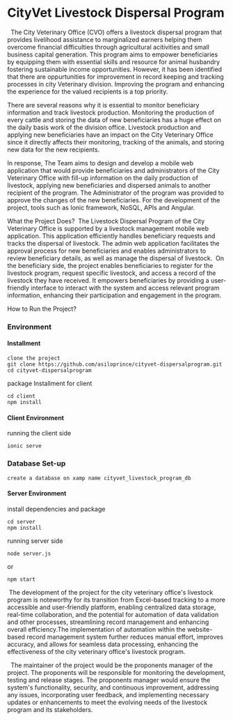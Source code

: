 # CityVet Livestock Dispersal Program

&nbsp; The City Veterinary Office (CVO) offers a livestock dispersal program that provides livelihood assistance to marginalized earners helping them overcome financial difficulties through agricultural acitivities and small business capital generation. This program aims to empower beneficiaries by equipping them with essential skills and resource for animal husbandry fostering sustainable income opportunities. However, it has been identified that there are oppurtunities for improvement in record keeping and tracking processes in city Veterinary division. Improving the program and enhancing the experience for the valued recipients is a top priority.

There are several reasons why it is essential to monitor beneficiary information and track livestock production. Monitoring the production of every cattle and storing the data of new beneficiaries has a huge effect on the daily basis work of the division office. Livestock production and applying new beneficiaries have an impact on the City Veterinary Office since it directly affects their monitoring, tracking of the animals, and storing new data for the new recipients.

In response, The Team aims to design and develop a mobile web application that would provide beneficiaries and administrators of the City Veterinary Office with fill-up information on the daily production of livestock, applying new beneficiaries and dispersed animals to another recipient of the program. The Administrator of the program was provided to approve the changes of the new beneficiaries. For the development of the project, tools such as Ionic framework, NoSQL, APIs and Angular.

What the Project Does?
&nbsp;The Livestock Dispersal Program of the City Veterinary Office is supported by a livestock management mobile web application. This application efficiently handles beneficiary requests and tracks the dispersal of livestock. The admin web application facilitates the approval process for new beneficiaries and enables administrators to review beneficiary details, as well as manage the dispersal of livestock.
&nbsp;On the beneficiary side, the project enables beneficiaries to register for the livestock program, request specific livestock, and access a record of the livestock they have received. It empowers beneficiaries by providing a user-friendly interface to interact with the system and access relevant program information, enhancing their participation and engagement in the program.

How to Run the Project?

### Environment

#### Installment

```
clone the project
git clone https://github.com/asiloprince/cityvet-dispersalprogram.git
cd cityvet-dispersalprogram
```

package Installment for client

```
cd client
npm install
```

#### Client Environment

running the client side

```
ionic serve
```

### Database Set-up
```
create a database on xamp name cityvet_livestock_program_db 
```

#### Server Environment

install dependencies and package

```
cd server
npm install
```

running server side

```
node server.js
```

or

```
npm start
```

&nbsp;The development of the project for the city veterinary office's livestock program is noteworthy for its transition from Excel-based tracking to a more accessible and user-friendly platform, enabling centralized data storage, real-time collaboration, and the potential for automation of data validation and other processes, streamlining record management and enhancing overall efficiency.The implementation of automation within the website-based record management system further reduces manual effort, improves accuracy, and allows for seamless data processing, enhancing the effectiveness of the city veterinary office's livestock program.

&nbsp; The maintainer of the project would be the proponents manager of the project. The proponents will be responsible for monitoring the development, testing and release stages. The proponents manager would ensure the system's functionality, security, and continuous improvement, addressing any issues, incorporating user feedback, and implementing necessary updates or enhancements to meet the evolving needs of the livestock program and its stakeholders.
